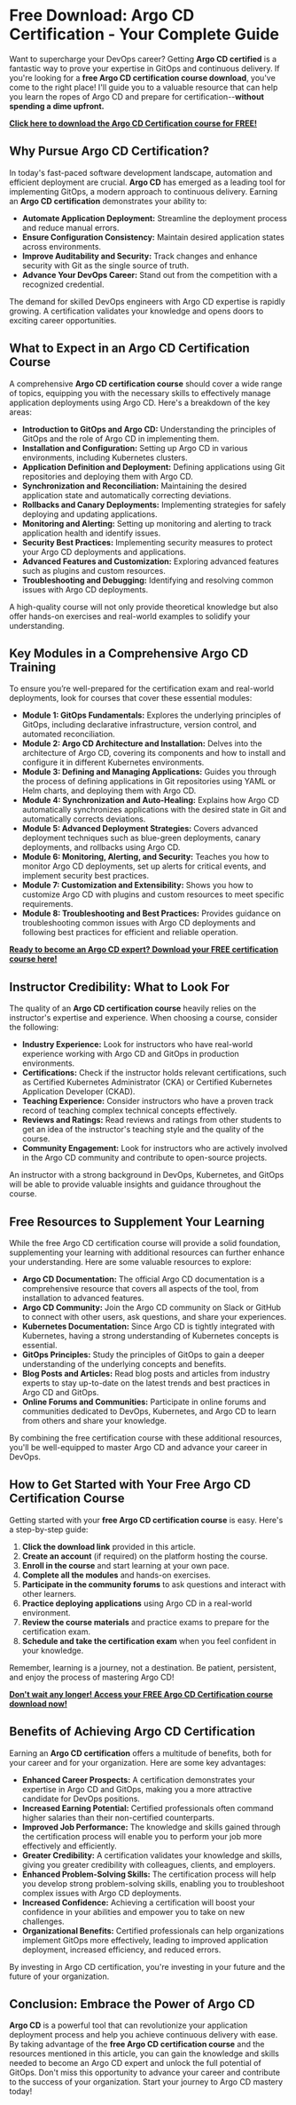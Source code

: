 # Free Download: Argo CD Certification - Your Complete Guide

Want to supercharge your DevOps career? Getting **Argo CD certified** is a fantastic way to prove your expertise in GitOps and continuous delivery. If you're looking for a **free Argo CD certification course download**, you've come to the right place! I'll guide you to a valuable resource that can help you learn the ropes of Argo CD and prepare for certification--**without spending a dime upfront.**

[**Click here to download the Argo CD Certification course for FREE!**](https://udemywork.com/argo-cd-certification)

## Why Pursue Argo CD Certification?

In today's fast-paced software development landscape, automation and efficient deployment are crucial. **Argo CD** has emerged as a leading tool for implementing GitOps, a modern approach to continuous delivery.  Earning an **Argo CD certification** demonstrates your ability to:

*   **Automate Application Deployment:** Streamline the deployment process and reduce manual errors.
*   **Ensure Configuration Consistency:** Maintain desired application states across environments.
*   **Improve Auditability and Security:** Track changes and enhance security with Git as the single source of truth.
*   **Advance Your DevOps Career:** Stand out from the competition with a recognized credential.

The demand for skilled DevOps engineers with Argo CD expertise is rapidly growing.  A certification validates your knowledge and opens doors to exciting career opportunities.

## What to Expect in an Argo CD Certification Course

A comprehensive **Argo CD certification course** should cover a wide range of topics, equipping you with the necessary skills to effectively manage application deployments using Argo CD. Here's a breakdown of the key areas:

*   **Introduction to GitOps and Argo CD:** Understanding the principles of GitOps and the role of Argo CD in implementing them.
*   **Installation and Configuration:** Setting up Argo CD in various environments, including Kubernetes clusters.
*   **Application Definition and Deployment:** Defining applications using Git repositories and deploying them with Argo CD.
*   **Synchronization and Reconciliation:** Maintaining the desired application state and automatically correcting deviations.
*   **Rollbacks and Canary Deployments:** Implementing strategies for safely deploying and updating applications.
*   **Monitoring and Alerting:** Setting up monitoring and alerting to track application health and identify issues.
*   **Security Best Practices:** Implementing security measures to protect your Argo CD deployments and applications.
*   **Advanced Features and Customization:** Exploring advanced features such as plugins and custom resources.
*   **Troubleshooting and Debugging:** Identifying and resolving common issues with Argo CD deployments.

A high-quality course will not only provide theoretical knowledge but also offer hands-on exercises and real-world examples to solidify your understanding.

## Key Modules in a Comprehensive Argo CD Training

To ensure you’re well-prepared for the certification exam and real-world deployments, look for courses that cover these essential modules:

*   **Module 1: GitOps Fundamentals:** Explores the underlying principles of GitOps, including declarative infrastructure, version control, and automated reconciliation.
*   **Module 2: Argo CD Architecture and Installation:** Delves into the architecture of Argo CD, covering its components and how to install and configure it in different Kubernetes environments.
*   **Module 3: Defining and Managing Applications:** Guides you through the process of defining applications in Git repositories using YAML or Helm charts, and deploying them with Argo CD.
*   **Module 4: Synchronization and Auto-Healing:** Explains how Argo CD automatically synchronizes applications with the desired state in Git and automatically corrects deviations.
*   **Module 5: Advanced Deployment Strategies:** Covers advanced deployment techniques such as blue-green deployments, canary deployments, and rollbacks using Argo CD.
*   **Module 6: Monitoring, Alerting, and Security:** Teaches you how to monitor Argo CD deployments, set up alerts for critical events, and implement security best practices.
*   **Module 7: Customization and Extensibility:** Shows you how to customize Argo CD with plugins and custom resources to meet specific requirements.
*   **Module 8: Troubleshooting and Best Practices:** Provides guidance on troubleshooting common issues with Argo CD deployments and following best practices for efficient and reliable operation.

[**Ready to become an Argo CD expert? Download your FREE certification course here!**](https://udemywork.com/argo-cd-certification)

## Instructor Credibility: What to Look For

The quality of an **Argo CD certification course** heavily relies on the instructor's expertise and experience. When choosing a course, consider the following:

*   **Industry Experience:** Look for instructors who have real-world experience working with Argo CD and GitOps in production environments.
*   **Certifications:** Check if the instructor holds relevant certifications, such as Certified Kubernetes Administrator (CKA) or Certified Kubernetes Application Developer (CKAD).
*   **Teaching Experience:** Consider instructors who have a proven track record of teaching complex technical concepts effectively.
*   **Reviews and Ratings:** Read reviews and ratings from other students to get an idea of the instructor's teaching style and the quality of the course.
*   **Community Engagement:** Look for instructors who are actively involved in the Argo CD community and contribute to open-source projects.

An instructor with a strong background in DevOps, Kubernetes, and GitOps will be able to provide valuable insights and guidance throughout the course.

## Free Resources to Supplement Your Learning

While the free Argo CD certification course will provide a solid foundation, supplementing your learning with additional resources can further enhance your understanding. Here are some valuable resources to explore:

*   **Argo CD Documentation:** The official Argo CD documentation is a comprehensive resource that covers all aspects of the tool, from installation to advanced features.
*   **Argo CD Community:** Join the Argo CD community on Slack or GitHub to connect with other users, ask questions, and share your experiences.
*   **Kubernetes Documentation:** Since Argo CD is tightly integrated with Kubernetes, having a strong understanding of Kubernetes concepts is essential.
*   **GitOps Principles:** Study the principles of GitOps to gain a deeper understanding of the underlying concepts and benefits.
*   **Blog Posts and Articles:** Read blog posts and articles from industry experts to stay up-to-date on the latest trends and best practices in Argo CD and GitOps.
*   **Online Forums and Communities:** Participate in online forums and communities dedicated to DevOps, Kubernetes, and Argo CD to learn from others and share your knowledge.

By combining the free certification course with these additional resources, you'll be well-equipped to master Argo CD and advance your career in DevOps.

## How to Get Started with Your Free Argo CD Certification Course

Getting started with your **free Argo CD certification course** is easy. Here's a step-by-step guide:

1.  **Click the download link** provided in this article.
2.  **Create an account** (if required) on the platform hosting the course.
3.  **Enroll in the course** and start learning at your own pace.
4.  **Complete all the modules** and hands-on exercises.
5.  **Participate in the community forums** to ask questions and interact with other learners.
6.  **Practice deploying applications** using Argo CD in a real-world environment.
7.  **Review the course materials** and practice exams to prepare for the certification exam.
8.  **Schedule and take the certification exam** when you feel confident in your knowledge.

Remember, learning is a journey, not a destination. Be patient, persistent, and enjoy the process of mastering Argo CD!

[**Don't wait any longer! Access your FREE Argo CD Certification course download now!**](https://udemywork.com/argo-cd-certification)

## Benefits of Achieving Argo CD Certification

Earning an **Argo CD certification** offers a multitude of benefits, both for your career and for your organization. Here are some key advantages:

*   **Enhanced Career Prospects:** A certification demonstrates your expertise in Argo CD and GitOps, making you a more attractive candidate for DevOps positions.
*   **Increased Earning Potential:** Certified professionals often command higher salaries than their non-certified counterparts.
*   **Improved Job Performance:** The knowledge and skills gained through the certification process will enable you to perform your job more effectively and efficiently.
*   **Greater Credibility:** A certification validates your knowledge and skills, giving you greater credibility with colleagues, clients, and employers.
*   **Enhanced Problem-Solving Skills:** The certification process will help you develop strong problem-solving skills, enabling you to troubleshoot complex issues with Argo CD deployments.
*   **Increased Confidence:** Achieving a certification will boost your confidence in your abilities and empower you to take on new challenges.
*   **Organizational Benefits:** Certified professionals can help organizations implement GitOps more effectively, leading to improved application deployment, increased efficiency, and reduced errors.

By investing in Argo CD certification, you're investing in your future and the future of your organization.

## Conclusion: Embrace the Power of Argo CD

**Argo CD** is a powerful tool that can revolutionize your application deployment process and help you achieve continuous delivery with ease. By taking advantage of the **free Argo CD certification course** and the resources mentioned in this article, you can gain the knowledge and skills needed to become an Argo CD expert and unlock the full potential of GitOps. Don't miss this opportunity to advance your career and contribute to the success of your organization. Start your journey to Argo CD mastery today!
